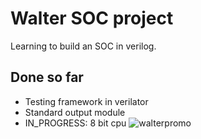 # Walter SOC project
Learning to build an SOC in verilog.

## Done so far
* Testing framework in verilator
* Standard output module
* IN_PROGRESS: 8 bit cpu
![walterpromo](https://github.com/PhilipPragerUrbina/WalterSOC/assets/72355251/d0ab21bc-13a8-4e1e-8aa6-78bec27a12de)
